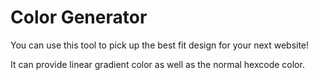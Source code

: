 # Color Generator

You can use this tool to pick up the best fit design for your next website!

It can provide linear gradient color as well as the normal hexcode color.
